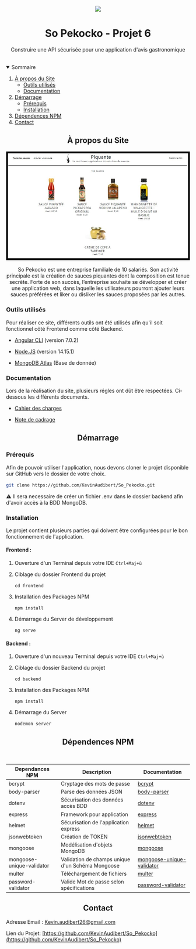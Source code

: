 <P align="center"><img src="https://user.oc-static.com/upload/2019/09/02/15674356878125_image2.png"  width="250px"/>
</p>

<h1 align="center">So Pekocko - Projet 6</h1>
<p align="center">Construire une API sécurisée pour une application d'avis gastronomique</p></br>

<details open="open">
  <summary>Sommaire</summary>
  <ol>
    <li>
      <a href="#apropos">À propos du Site</a>
      <ul>
        <li><a href="#outils">Outils utilisés</a></li>
        <li><a href="#doc">Documentation</a></li>
      </ul>
    </li>
    <li>
      <a href="#demarrage">Démarrage</a>
      <ul>
        <li><a href="#prerequis">Prérequis</a></li>
        <li><a href="#installation">Installation</a></li>
      </ul>
    </li>
    <li><a href="#dependence">Dépendences NPM</li> 
    <li><a href="#contact">Contact</a></li>
  </ol>
</details>

<h2 id="apropos" align="center">À propos du Site</h2>

<p align="center"><img src="./images_readme/screen.jpg" width="900px"></p>

<p align="center">So Pekocko est une entreprise familiale de 10 salariés. Son activité principale est la création
de sauces piquantes dont la composition est tenue secrète. Forte de son succès, l’entreprise
souhaite se développer et créer une application web, dans laquelle les utilisateurs pourront
ajouter leurs sauces préférées et liker ou disliker les sauces proposées par les autres.
</p>

<h3 id="outils">Outils utilisés</h3>

<p>Pour réaliser ce site, différents outils ont été utilisés afin qu'il soit fonctionnel côté Frontend comme côté Backend.</p>

* [Angular CLI](https://github.com/angular/angular-cli) (version 7.0.2)

* [Node.JS](https://nodejs.org/en/blog/release/v14.15.1/) (version 14.15.1)

* [MongoDB Atlas](https://www.mongodb.com/try) (Base de donnée)

<h3 id="doc">Documentation</h3>

<p>Lors de la réalisation du site, plusieurs régles ont dût être respectées. Ci-dessous les différents documents.</p>

* [Cahier des charges](./images_readme/Guidelines+API.pdf)

* [Note de cadrage](./images_readme/P6_Note_cadrage.pdf)

<h2 id="demarrage" align="center">Démarrage</h2>

<h3 id="prerequis">Prérequis</h3>

<p>Afin de pouvoir utiliser l'application, nous devons cloner le projet disponible sur GitHub vers le dossier de votre choix.</p>

   ```sh
   git clone https://github.com/KevinAudibert/So_Pekocko.git
   ```

:warning: 
Il sera necessaire de créer un fichier .env dans le dossier backend afin d'avoir accès à la BDD MongoDB.  

<h3 id="installation">Installation</h3>

<p>Le projet contient plusieurs parties qui doivent être configurées pour le bon fonctionnement de l'application.</p>

<h4>Frontend :</h4>

1. Ouverture d'un Terminal depuis votre IDE
    `Ctrl+Maj+ù`

2. Ciblage du dossier Frontend du projet
    ```console
    cd frontend
    ```
3. Installation des Packages NPM 
   ```console
   npm install
   ```

4. Démarrage du Server de développement
   ```console
   ng serve
   ```

<h4>Backend :</h4>

1. Ouverture d'un nouveau Terminal depuis votre IDE
    `Ctrl+Maj+ù`

2. Ciblage du dossier Backend du projet
    ```console
    cd backend
    ```
3. Installation des Packages NPM 
   ```console
   npm install
   ```

4. Démarrage du Server
   ```console
   nodemon server
   ```

<h2 id="dependence" align="center">Dépendences NPM</h2></br>

| Dependances NPM          | Description                                      | Documentation |
|--------------------------|--------------------------------------------------|---------------|
| bcrypt                   | Cryptage des mots de passe                       |[bcrypt](https://www.npmjs.com/package/bcrypt)|
| body-parser              | Parse des données JSON                           |[body-parser](https://www.npmjs.com/package/body-parser)       |
| dotenv                   | Sécurisation des données accès BDD               |[dotenv](https://www.npmjs.com/package/dotenv)       |
| express                  | Framework pour application                       |[express](https://www.npmjs.com/package/express)       |
| helmet                   | Sécurisation de l'application express            |[helmet](https://www.npmjs.com/package/helmet)       |
| jsonwebtoken             | Création de TOKEN                                |[jsonwebtoken](https://www.npmjs.com/package/jsonwebtoken)       |
| mongoose                 | Modélisation d'objets MongoDB                    |[mongoose](https://www.npmjs.com/package/mongoose)       |
| mongoose-unique-validator| Validation de champs unique d'un Schéma Mongoose |[mongoose-unique-validator](https://www.npmjs.com/package/mongoose-unique-validator)       |
| multer                   | Téléchargement de fichiers                       |[multer](https://www.npmjs.com/package/multer)       |
| password-validator       | Valide Mot de passe selon spécifications         |[password-validator](https://www.npmjs.com/package/password-validator)       |


<h2 id="contact" align="center">Contact</h2>

Adresse Email : [Kevin.audibert26@gmail.com](mailto:kevin.audibert26@gmail.com)

Lien du Projet: [https://github.com/KevinAudibert/So_Pekocko](https://github.com/KevinAudibert/So_Pekocko)